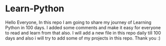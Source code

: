 # Learn-Python

Hello Everyone,
               In this repo I am going to share my journey of Learning Python in 100 days.
               I added some comments and make it easy for everyone to read and learn from that also.
               I will add a new file in this repo daily till 100 days and also i will try to add some of my projects 
               in this repo.
               Thank you :)
               

